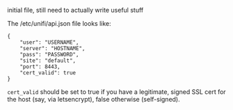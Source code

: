 initial file, still need to actually write useful stuff

The /etc/unifi/api.json file looks like:

    { 
        "user": "USERNAME",
        "server": "HOSTNAME",
        "pass": "PASSWORD",
        "site": "default",
        "port": 8443,
        "cert_valid": true
    }

`cert_valid` should be set to true if you have a legitimate, signed SSL
cert for the host (say, via letsencrypt), false otherwise (self-signed).
